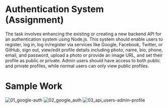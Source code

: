 # Authentication System (Assignment)

The task involves enhancing the existing or creating a new backend API for an authentication system using Node.js. This system should enable users to register, log in, log in/register via services like Google, Facebook, Twitter, or GitHub, sign out, view/edit profile details including photo, name, bio, phone, email, and password, upload a photo or provide an image URL, and set their profile as public or private. Admin users should have access to both public and private profiles, while normal users can only view public profiles.



# Sample Work

![01_google-auth](https://github.com/kitparl/Authentication-System/assets/144054850/5a1b93d6-f41d-4ec4-8cbd-810450dd4094)
![02_google_auth](https://github.com/kitparl/Authentication-System/assets/144054850/f681b913-d926-4f0a-9544-8a920cc13ca9)
![03_api_users-admin-profile](https://github.com/kitparl/Authentication-System/assets/144054850/aad788ae-90e8-4cf2-8950-2e8875fc0688)

